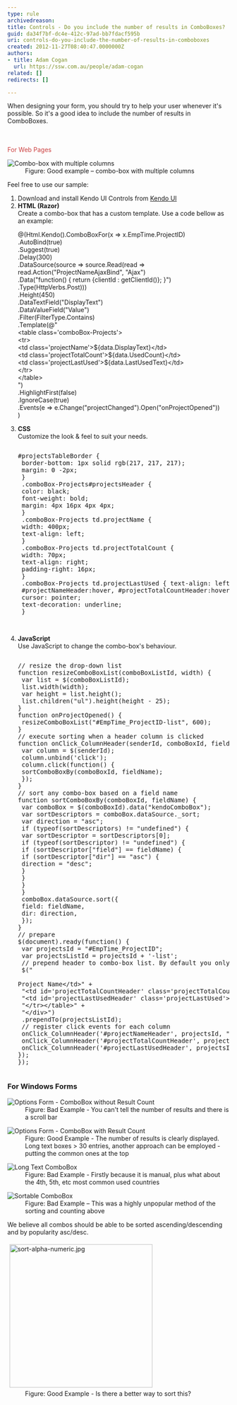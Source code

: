 ```yaml
---
type: rule
archivedreason: 
title: Controls - Do you include the number of results in ComboBoxes?
guid: da34f7bf-dc4e-412c-97ad-bb7fdacf595b
uri: controls-do-you-include-the-number-of-results-in-comboboxes
created: 2012-11-27T08:40:47.0000000Z
authors:
- title: Adam Cogan
  url: https://ssw.com.au/people/adam-cogan
related: []
redirects: []

---
```



<p>When designing your form, you should try to help your user whenever it's possible. So it's a good idea to include the number of results in ComboBoxes.<br></p>
<br><excerpt class='endintro'></excerpt><br>
​<span style="color:#cc4141;font-family:"segoe ui", "trebuchet ms", tahoma, arial, verdana, sans-serif;font-size:18px;">For Web Pages</span> <dl class="goodImage"><dt> <img alt="Combo-box with multiple columns" src="combo-box-multiple-col.jpg" /> </dt><dd>Figure: Good example – combo-box with multiple columns</dd></dl> Feel free to use our sample:<ol><li>Download and install Kendo UI Controls from <a href="http://www.kendoui.com/" target="_blank">Kendo UI</a></li><li> 
      <strong>HTML (Razor)</strong><br>Create a combo-box that has a custom template. Use a code bellow as an example:<div><p class="ssw15-rteElement-CodeArea">@(Html.Kendo().ComboBoxFor(x =&gt; x.EmpTime.ProjectID)<br>.AutoBind(true)<br>.Suggest(true)<br>.Delay(300)<br>.DataSource(source =&gt; source.Read(read =&gt; read.Action("ProjectNameAjaxBind", "Ajax")<br>.Data("function() { return {clientId : getClientId()}; }")<br>.Type(HttpVerbs.Post)))<br>.Height(450)<br>.DataTextField("DisplayText")<br>.DataValueField("Value")<br>.Filter(FilterType.Contains)<br>.Template(@"<br>&lt;table class='comboBox-Projects'&gt;<br>&lt;tr&gt;<br>&lt;td class='projectName'&gt;${data.DisplayText}&lt;/td&gt;<br>&lt;td class='projectTotalCount'&gt;${data.UsedCount}&lt;/td&gt;<br>&lt;td class='projectLastUsed'&gt;${data.LastUsedText}&lt;/td&gt;<br>&lt;/tr&gt;<br>&lt;/table&gt;<br>")<br>.HighlightFirst(false)<br>.IgnoreCase(true)<br>.Events(e =&gt; e.Change("projectChanged").Open("onProjectOpened"))<br>)</p> <p></p></div></li><li> 
      <strong>CSS</strong><br>Customize the look & feel to suit your needs.<div><pre><p class="ssw15-rteElement-CodeArea">#projectsTableBorder {<br> border-bottom: 1px solid rgb(217, 217, 217);​​​<br> margin: 0 -2px;<br> }<br> .comboBox-Projects#projectsHeader {<br> color: black;<br> font-weight: bold;<br> margin: 4px 16px 4px 4px;<br> }<br> .comboBox-Projects td.projectName {<br> width: 400px;<br> text-align: left;<br> }<br> .comboBox-Projects td.projectTotalCount {<br> width: 70px;<br> text-align: right;<br> padding-right: 16px;<br> }<br> .comboBox-Projects td.projectLastUsed { text-align: left; }<br> #projectNameHeader:hover, #projectTotalCountHeader:hover, #projectLastUsedHeader:hover {<br> cursor: pointer;<br> text-decoration: underline;<br> }</p>​
</pre></div></li><li> 
      <strong>JavaScript</strong><br>Use JavaScript to change the combo-box's behaviour.<div><pre><div id="projectsTableBorder" class="comboBox-Projects"><p class="ssw15-rteElement-CodeArea">// resize the drop-down list<br>function resizeComboBoxList(comboBoxListId, width) {<br> var list = $(comboBoxListId);<br> list.width(width);<br> var height = list.height();<br> list.children("ul").height(height - 25);<br>}<br>function onProjectOpened() {<br> resizeComboBoxList("#EmpTime_ProjectID-list", 600);<br>}<br>// execute sorting when a header column is clicked<br>function onClick_ColumnHeader(senderId, comboBoxId, fieldName) {<br> var column = $(senderId);<br> column.unbind('click');<br> column.click(function() {<br> sortComboBoxBy(comboBoxId, fieldName);<br> });<br>}<br>// sort any combo-box based on a field name<br>function sortComboBoxBy(comboBoxId, fieldName) {<br> var comboBox = $(comboBoxId).data("kendoComboBox");<br> var sortDescriptors = comboBox.dataSource._sort;<br> var direction = "asc";<br> if (typeof(sortDescriptors) != "undefined") {<br> var sortDescriptor = sortDescriptors[0];<br> if (typeof(sortDescriptor) != "undefined") {<br> if (sortDescriptor["field"] == fieldName) {<br> if (sortDescriptor["dir"] == "asc") {<br> direction = "desc";<br> }<br> }<br> }<br> }<br> comboBox.dataSource.sort({<br> field: fieldName,<br> dir: direction,<br> });<br>}<br>// prepare <br>$(document).ready(function() {<br> var projectsId = "#EmpTime_ProjectID";<br> var projectsListId = projectsId + '-list';<br> // prepend header to combo-box list. By default you only get &lt;ul&gt;<br> $("<br> <br>Project Name&lt;/td&gt;" +<br> "&lt;td id='projectTotalCountHeader' class='projectTotalCount'&gt;Used&lt;/td&gt;" +<br> "&lt;td id='projectLastUsedHeader' class='projectLastUsed'&gt;Last Used&lt;/td&gt;" +<br> "&lt;/tr&gt;&lt;/table&gt;" +<br> "&lt;/div&gt;")<br> .prependTo(projectsListId);<br> // register click events for each column<br> onClick_ColumnHeader('#projectNameHeader', projectsId, "DisplayText");<br> onClick_ColumnHeader('#projectTotalCountHeader', projectsId, "UsedCount");<br> onClick_ColumnHeader('#projectLastUsedHeader', projectsId, "LastUsedValue");<br>});<br>});​<br></p></div></pre></div></li></ol><h3>For Windows Forms</h3><dl class="badImage"><dt> <img alt="Options Form - ComboBox without Result Count" src="../../assets/ComboWF-1.jpg" /> </dt><dd>Figure: Bad Example - You can't tell the number of results and there is a scroll bar</dd></dl><dl class="goodImage"><dt> <img alt="Options Form - ComboBox with Result Count" src="../../assets/ComboWF-2.jpg" /> </dt><dd>Figure: Good Example - The number of results is clearly displayed. Long text boxes &gt; 30 entries, another approach can be employed - putting the common ones at the top</dd></dl><dl class="badImage"><dt> <img alt="Long Text ComboBox" src="../../assets/Rule38LongTextCombobox.jpg" /> </dt><dd>Figure: Bad Example - Firstly because it is manual, plus what about the 4th, 5th, etc most common used countries</dd></dl><dl class="badImage"><dt> <img alt="Sortable ComboBox" src="../../assets/rule38SortableCombobox.jpg" /> </dt><dd>Figure: Bad Example – This was a highly unpopular method of the sorting and counting above</dd></dl><div>We believe all combos should be able to be sorted ascending/descending and by popularity asc/desc.<br>
   <dl class="goodImage"><dt> <img alt="sort-alpha-numeric.jpg" src="sort-alpha-numeric.jpg" style="margin:5px;width:324px;" /> </dt><dd>Figure: Good Example - Is there a better way to sort this?</dd></dl></div>


